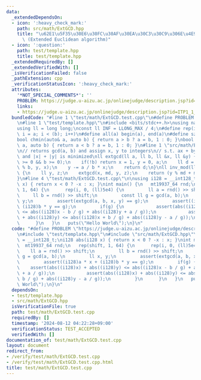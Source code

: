 ```yaml
---
data:
  _extendedDependsOn:
  - icon: ':heavy_check_mark:'
    path: src/math/ExtGCD.hpp
    title: "\u62E1\u5F35\u30E6\u30FC\u30AF\u30EA\u30C3\u30C9\u306E\u4E92\u9664\u6CD5\
      \ (Extended Euclidean algorithm)"
  - icon: ':question:'
    path: test/template.hpp
    title: test/template.hpp
  _extendedRequiredBy: []
  _extendedVerifiedWith: []
  _isVerificationFailed: false
  _pathExtension: cpp
  _verificationStatusIcon: ':heavy_check_mark:'
  attributes:
    '*NOT_SPECIAL_COMMENTS*': ''
    PROBLEM: https://judge.u-aizu.ac.jp/onlinejudge/description.jsp?id=ITP1_1_A
    links:
    - https://judge.u-aizu.ac.jp/onlinejudge/description.jsp?id=ITP1_1_A
  bundledCode: "#line 1 \"test/math/ExtGCD.test.cpp\"\n#define PROBLEM \"https://judge.u-aizu.ac.jp/onlinejudge/description.jsp?id=ITP1_1_A\"\
    \n#line 1 \"test/template.hpp\"\n#include <bits/stdc++.h>\nusing namespace std;\n\
    using ll = long long;\nconst ll INF = LLONG_MAX / 4;\n#define rep(i, a, b) for(ll\
    \ i = a; i < (b); i++)\n#define all(a) begin(a), end(a)\n#define sz(a) ssize(a)\n\
    bool chmin(auto& a, auto b) { return a > b ? a = b, 1 : 0; }\nbool chmax(auto&\
    \ a, auto b) { return a < b ? a = b, 1 : 0; }\n#line 1 \"src/math/ExtGCD.hpp\"\
    \n// returns gcd(a, b) and assign x, y to integers\n// s.t. ax + by = gcd(a, b)\
    \ and |x| + |y| is minimized\nll extgcd(ll a, ll b, ll &x, ll &y) {\n    // assert(a\
    \ >= 0 && b >= 0);\n    if(!b) return x = 1, y = 0, a;\n    ll d = extgcd(b, a\
    \ % b, y, x);\n    y -= a / b * x;\n    return d;\n}\nll inv_mod(ll x, ll md)\
    \ {\n    ll y, z;\n    extgcd(x, md, y, z);\n    return (y % md + md) % md;\n\
    }\n#line 4 \"test/math/ExtGCD.test.cpp\"\n\nusing i128 = __int128_t;\ni128 abs(i128\
    \ x) { return x < 0 ? -x : x; }\nint main() {\n   mt19937_64 rnd;\n   rep(shift,\
    \ 1, 64) {\n      rep(i, 0, (ll)5e4) {\n         ll a = rnd() >> shift;\n    \
    \     ll b = rnd() >> shift;\n         const ll g = gcd(a, b);\n         ll x,\
    \ y;\n         assert(extgcd(a, b, x, y) == g);\n         assert((i128)a * x +\
    \ (i128)b * y == g);\n         if(g) {\n            assert(abs((i128)x) + abs((i128)y)\
    \ <= abs((i128)x - b / g) + abs((i128)y + a / g));\n            assert(abs((i128)x)\
    \ + abs((i128)y) <= abs((i128)x + b / g) + abs((i128)y - a / g));\n         }\n\
    \      }\n   }\n   puts(\"Hello World\");\n}\n"
  code: "#define PROBLEM \"https://judge.u-aizu.ac.jp/onlinejudge/description.jsp?id=ITP1_1_A\"\
    \n#include \"test/template.hpp\"\n#include \"src/math/ExtGCD.hpp\"\n\nusing i128\
    \ = __int128_t;\ni128 abs(i128 x) { return x < 0 ? -x : x; }\nint main() {\n \
    \  mt19937_64 rnd;\n   rep(shift, 1, 64) {\n      rep(i, 0, (ll)5e4) {\n     \
    \    ll a = rnd() >> shift;\n         ll b = rnd() >> shift;\n         const ll\
    \ g = gcd(a, b);\n         ll x, y;\n         assert(extgcd(a, b, x, y) == g);\n\
    \         assert((i128)a * x + (i128)b * y == g);\n         if(g) {\n        \
    \    assert(abs((i128)x) + abs((i128)y) <= abs((i128)x - b / g) + abs((i128)y\
    \ + a / g));\n            assert(abs((i128)x) + abs((i128)y) <= abs((i128)x +\
    \ b / g) + abs((i128)y - a / g));\n         }\n      }\n   }\n   puts(\"Hello\
    \ World\");\n}\n"
  dependsOn:
  - test/template.hpp
  - src/math/ExtGCD.hpp
  isVerificationFile: true
  path: test/math/ExtGCD.test.cpp
  requiredBy: []
  timestamp: '2024-08-12 04:22:28+09:00'
  verificationStatus: TEST_ACCEPTED
  verifiedWith: []
documentation_of: test/math/ExtGCD.test.cpp
layout: document
redirect_from:
- /verify/test/math/ExtGCD.test.cpp
- /verify/test/math/ExtGCD.test.cpp.html
title: test/math/ExtGCD.test.cpp
---
```

